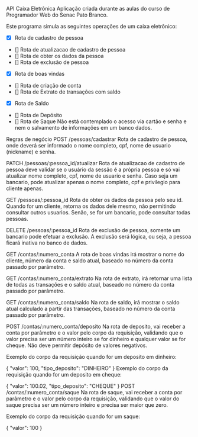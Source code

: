 API Caixa Eletrônica
Aplicação criada durante as aulas do curso de Programador Web do Senac Pato Branco.

Este programa simula as seguintes operações de um caixa eletrônico:

- [x] Rota de cadastro de pessoa
- [] Rota de atualizacao de cadastro de pessoa
- [] Rota de obter os dados da pessoa
- [] Rota de exclusão de pessoa
- [x] Rota de boas vindas
- [] Rota de criação de conta
- [] Rota de Extrato de transações com saldo
- [x] Rota de Saldo
- [] Rota de Depósito
- [] Rota de Saque
Não está contemplado o acesso via cartão e senha e nem o salvamento de informações em um banco dados.

Regras de negócio
POST /pessoas/cadastrar
Rota de cadastro de pessoa, onde deverá ser informado o nome completo, cpf, nome de usuario (nickname) e senha.

PATCH /pessoas/:pessoa_id/atualizar
Rota de atualizacao de cadastro de pessoa deve validar se o usuário da sessão é a própria pessoa e só vai atualizar nome completo, cpf, nome de usuario e senha. Caso seja um bancario, pode atualizar apenas o nome completo, cpf e privilegio para cliente apenas.

GET /pessoas/:pessoa_id
Rota de obter os dados da pessoa pelo seu id. Quando for um cliente, retorna os dados dele mesmo, não permitindo consultar outros usuarios. Senão, se for um bancario, pode consultar todas pessoas.

DELETE /pessoas/:pessoa_id
Rota de exclusão de pessoa, somente um bancario pode efetuar a exclusão. A exclusão será lógica, ou seja, a pessoa ficará inativa no banco de dados.

GET /contas/:numero_conta
A rota de boas vindas irá mostrar o nome do cliente, número da conta e saldo atual, baseado no número da conta passado por parâmetro.

GET /contas/:numero_conta/extrato
Na rota de extrato, irá retornar uma lista de todas as transações e o saldo atual, baseado no número da conta passado por parâmetro.

GET /contas/:numero_conta/saldo
Na rota de saldo, irá mostrar o saldo atual calculado a partir das transações, baseado no número da conta passado por parâmetro.

POST /contas/:numero_conta/deposito
Na rota de deposito, vai receber a conta por parâmetro e o valor pelo corpo da requisição, validando que o valor precisa ser um número inteiro se for dinheiro e qualquer valor se for cheque. Não deve permitir depósito de valores negativos.

Exemplo do corpo da requisição quando for um deposito em dinheiro:

{
  "valor": 100,
  "tipo_deposito": "DINHEIRO"
}
Exemplo do corpo da requisição quando for um deposito em cheque:

{
  "valor": 100.02,
  "tipo_deposito": "CHEQUE"
}
POST /contas/:numero_conta/saque
Na rota de saque, vai receber a conta por parâmetro e o valor pelo corpo da requisição, validando que o valor do saque precisa ser um número inteiro e precisa ser maior que zero.

Exemplo do corpo da requisição quando for um saque:

{
  "valor": 100
}
